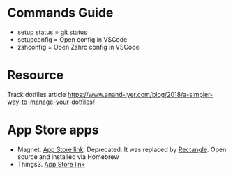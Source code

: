 # Commands Guide

- setup status = git status
- setupconfig = Open config in VSCode
- zshconfig = Open Zshrc config in VSCode

# Resource

Track dotfiles article
https://www.anand-iyer.com/blog/2018/a-simpler-way-to-manage-your-dotfiles/

# App Store apps

- Magnet. [App Store link](https://apps.apple.com/us/app/magnet/id441258766?mt=12). Deprecated: It was replaced by [Rectangle](https://rectangleapp.com/). Open source and installed via Homebrew
- Things3. [App Store link](https://apps.apple.com/us/app/things-3/id904280696?mt=12)
